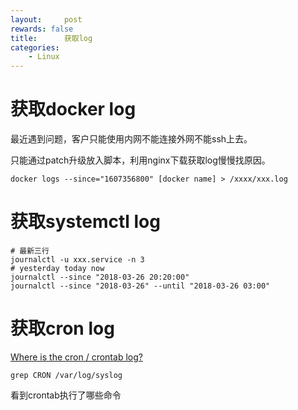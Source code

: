 ```yaml
---
layout:     post
rewards: false
title:      获取log
categories:
    - Linux
---
```




# 获取docker log



最近遇到问题，客户只能使用内网不能连接外网不能ssh上去。

只能通过patch升级放入脚本，利用nginx下载获取log慢慢找原因。

```
docker logs --since="1607356800" [docker name] > /xxxx/xxx.log
```



# 获取systemctl log

```shell
# 最新三行
journalctl -u xxx.service -n 3
# yesterday today now
journalctl --since "2018-03-26 20:20:00"
journalctl --since "2018-03-26" --until "2018-03-26 03:00"

```



# 获取cron log

 [Where is the cron / crontab log?](https://askubuntu.com/questions/56683/where-is-the-cron-crontab-log)



```
grep CRON /var/log/syslog
```

看到crontab执行了哪些命令